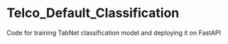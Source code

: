 # Telco_Default_Classification
Code for training TabNet classification model and deploying it on FastAPI
